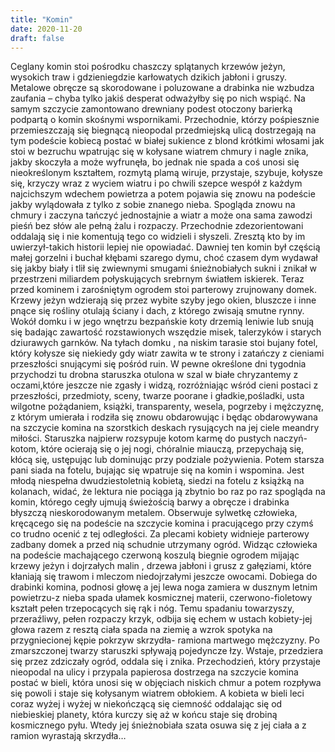 ```yaml
---
title: "Komin"
date: 2020-11-20
draft: false
---
```



Ceglany komin stoi pośrodku chaszczy splątanych krzewów jeżyn, wysokich traw i gdzieniegdzie karłowatych dzikich jabłoni i gruszy. Metalowe obręcze są skorodowane i poluzowane a drabinka nie wzbudza zaufania – chyba tylko jakiś desperat odważyłby się po nich wspiąć. Na samym szczycie zamontowano drewniany podest otoczony barierką podpartą o komin skośnymi wspornikami. Przechodnie, którzy pośpiesznie przemieszczają się biegnącą nieopodal przedmiejską ulicą dostrzegają na tym podeście kobiecą postać w białej sukience z blond krótkimi włosami jak stoi w bezruchu wpatrując się w kołysane wiatrem chmury i nagle znika, jakby skoczyła a może wyfrunęła, bo jednak nie spada a coś unosi się nieokreślonym kształtem, rozmytą plamą wiruje, przystaje, szybuje, kołysze się, krzyczy wraz z wyciem wiatru i po chwili szepce wespół z każdym najcichszym wdechem powietrza a potem pojawia się znowu na podeście jakby wylądowała z tylko z sobie znanego nieba. Spogląda znowu na chmury i zaczyna tańczyć jednostajnie a wiatr a może ona sama zawodzi pieśń bez słów ale pełną żalu i rozpaczy. Przechodnie zdezorientowani oddalają się i nie komentują tego co widzieli i słyszeli. Zresztą kto by im uwierzył-takich historii lepiej nie opowiadać. Dawniej ten komin był częścią małej gorzelni i buchał kłębami szarego dymu, choć czasem dym wydawał się jakby biały i tlił się zwiewnymi smugami śnieżnobiałych sukni i znikał w przestrzeni miliardem połyskujących srebrnym światłem iskierek. Teraz przed kominem i zarośniętym ogrodem stoi parterowy zrujnowany domek. Krzewy jeżyn wdzierają się przez wybite szyby jego okien, bluszcze i inne pnące się rośliny otulają ściany i dach, z którego zwisają smutne rynny. Wokół domku i w jego wnętrzu bezpańskie koty drzemią leniwie lub snują się badając zawartość rozstawionych wszędzie misek, talerzyków i starych dziurawych garnków. Na tyłach domku , na niskim tarasie stoi bujany fotel, który kołysze się niekiedy gdy wiatr zawita w te strony i zatańczy z cieniami przeszłości snującymi się pośród ruin. W pewne określone dni tygodnia przychodzi tu drobna staruszka otulona w szal w białe chryzantemy z oczami,które jeszcze nie zgasły i widzą, rozróżniając wśród cieni postaci z przeszłości, przedmioty, sceny, twarze poorane i gładkie,pośladki, usta wilgotne pożądaniem, książki, transparenty, wesela, pogrzeby i mężczyznę, z którym umierała i rodziła się znowu obdarowując i będąc obdarowywana na szczycie komina na szorstkich deskach rysujących na jej ciele meandry miłości. Staruszka najpierw rozsypuje kotom karmę do pustych naczyń-kotom, które ocierają się o jej nogi, chóralnie miauczą, przepychają się, kłócą się, ustępując lub dominując przy podziale pożywienia. Potem starsza pani siada na fotelu, bujając się wpatruje się na komin i wspomina. Jest młodą niespełna dwudziestoletnią kobietą, siedzi na fotelu z książką na kolanach, widać, że lektura nie pociąga ją zbytnio bo raz po raz spogląda na komin, którego cegły ujmują świeżością barwy a obręcze i drabinka błyszczą nieskorodowanym metalem. Obserwuje sylwetkę człowieka, kręcącego się na podeście na szczycie komina i pracującego przy czymś co trudno ocenić z tej odległości. Za plecami kobiety widnieje parterowy zadbany domek a przed nią schudnie utrzymany ogród. Widząc człowieka na podeście machającego czerwoną koszulą biegnie ogrodem mijając krzewy jeżyn i dojrzałych malin , drzewa jabłoni i grusz z gałęziami, które kłaniają się trawom i mleczom niedojrzałymi jeszcze owocami. Dobiega do drabinki komina, podnosi głowę a jej lewa noga zamiera w dusznym letnim powietrzu-z nieba spada ułamek kosmicznej materii, czerwono-fioletowy kształt pełen trzepocących się rąk i nóg. Temu spadaniu towarzyszy, przeraźliwy, pełen rozpaczy krzyk, odbija się echem w ustach kobiety-jej głowa razem z resztą ciała spada na ziemię a wzrok spotyka na przygniecionej kępie pokrzyw skrzydła- ramiona martwego mężczyzny. Po zmarszczonej twarzy staruszki spływają pojedyncze łzy. Wstaje, przedziera się przez zdziczały ogród, oddala się i znika. Przechodzień, który przystaje nieopodal na ulicy i przypala papierosa dostrzega na szczycie komina postać w bieli, która unosi się w objęciach niskich chmur a potem rozpływa się powoli i staje się kołysanym wiatrem obłokiem. A kobieta w bieli leci coraz wyżej i wyżej w niekończącą się ciemność oddalając się od niebieskiej planety, która kurczy się aż w końcu staje się drobiną kosmicznego pyłu. Wtedy jej śnieżnobiała szata osuwa się z jej ciała a z ramion wyrastają skrzydła…